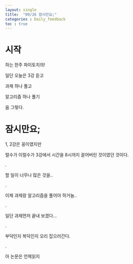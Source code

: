 ```yaml
---
layout: single
title:  "09/26 잠시만요;"
categories : Daily_feedback
toc : true
---
```




# 시작

하는 한주 파이토치의!



일단 오늘은 3강 듣고

과제 하나 풀고

알고리즘 하나 풀기



음 그렇다.



# 잠시만요;

1, 2강은 꽁이였지만

럴수가 이럴수가 3강에서 시간을 8시까지 끌어버린 것이였던 것이다.

.

할 일이 너무나 많은 것을..

.

이제 과제랑 알고리즘을 풀어야 하거늘..

.

일단 과제먼저 끝내 보겠다...

.

부덕인지 복덕인지 오리 잡으러간다.

.

아 논문은 언제읽지
